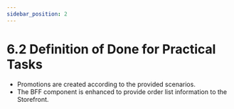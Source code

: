 ```yaml
---
sidebar_position: 2
---
```


# 6.2 Definition of Done for Practical Tasks

* Promotions are created according to the provided scenarios.
* The BFF component is enhanced to provide order list information to the Storefront.